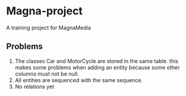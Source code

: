 # Magna-project
A training project for MagnaMedia 

## Problems
1. The classes Car and MotorCycle are stored in the same table. this makes some problems when adding an entity because some other columns must not be null.
2. All entities are sequenced with the same sequence.
3. No relations yet

